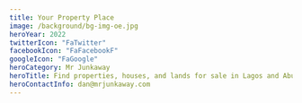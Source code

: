 ```yaml
---
title: Your Property Place
image: /background/bg-img-oe.jpg
heroYear: 2022
twitterIcon: "FaTwitter"
facebookIcon: "FaFacebookF"
googleIcon: "FaGoogle"
heroCategory: Mr Junkaway
heroTitle: Find properties, houses, and lands for sale in Lagos and Abuja or anywhere in the Nigeria.
heroContactInfo: dan@mrjunkaway.com
---
```

